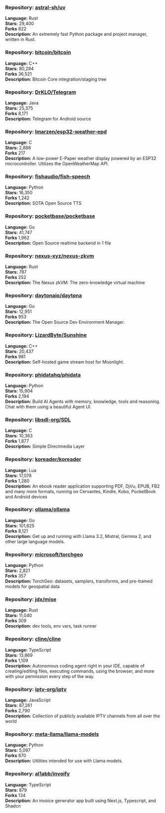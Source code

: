 ### **Repository:** [astral-sh/uv](https://github.com/astral-sh/uv)  

**Language:** Rust  
**Stars:** 29,400  
**Forks** 822  
**Description:** An extremely fast Python package and project manager, written in Rust.  

### **Repository:** [bitcoin/bitcoin](https://github.com/bitcoin/bitcoin)  

**Language:** C++  
**Stars:** 80,294  
**Forks** 36,521  
**Description:** Bitcoin Core integration/staging tree  

### **Repository:** [DrKLO/Telegram](https://github.com/DrKLO/Telegram)  

**Language:** Java  
**Stars:** 25,375  
**Forks** 8,171  
**Description:** Telegram for Android source  

### **Repository:** [lmarzen/esp32-weather-epd](https://github.com/lmarzen/esp32-weather-epd)  

**Language:** C  
**Stars:** 2,886  
**Forks** 217  
**Description:** A low-power E-Paper weather display powered by an ESP32 microcontroller. Utilizes the OpenWeatherMap API.  

### **Repository:** [fishaudio/fish-speech](https://github.com/fishaudio/fish-speech)  

**Language:** Python  
**Stars:** 16,350  
**Forks** 1,242  
**Description:** SOTA Open Source TTS  

### **Repository:** [pocketbase/pocketbase](https://github.com/pocketbase/pocketbase)  

**Language:** Go  
**Stars:** 41,747  
**Forks** 1,962  
**Description:** Open Source realtime backend in 1 file  

### **Repository:** [nexus-xyz/nexus-zkvm](https://github.com/nexus-xyz/nexus-zkvm)  

**Language:** Rust  
**Stars:** 787  
**Forks** 252  
**Description:** The Nexus zkVM: The zero-knowledge virtual machine  

### **Repository:** [daytonaio/daytona](https://github.com/daytonaio/daytona)  

**Language:** Go  
**Stars:** 12,951  
**Forks** 953  
**Description:** The Open Source Dev Environment Manager.  

### **Repository:** [LizardByte/Sunshine](https://github.com/LizardByte/Sunshine)  

**Language:** C++  
**Stars:** 20,437  
**Forks** 981  
**Description:** Self-hosted game stream host for Moonlight.  

### **Repository:** [phidatahq/phidata](https://github.com/phidatahq/phidata)  

**Language:** Python  
**Stars:** 15,904  
**Forks** 2,194  
**Description:** Build AI Agents with memory, knowledge, tools and reasoning. Chat with them using a beautiful Agent UI.  

### **Repository:** [libsdl-org/SDL](https://github.com/libsdl-org/SDL)  

**Language:** C  
**Stars:** 10,363  
**Forks** 1,877  
**Description:** Simple Directmedia Layer  

### **Repository:** [koreader/koreader](https://github.com/koreader/koreader)  

**Language:** Lua  
**Stars:** 17,078  
**Forks** 1,280  
**Description:** An ebook reader application supporting PDF, DjVu, EPUB, FB2 and many more formats, running on Cervantes, Kindle, Kobo, PocketBook and Android devices  

### **Repository:** [ollama/ollama](https://github.com/ollama/ollama)  

**Language:** Go  
**Stars:** 101,625  
**Forks** 8,121  
**Description:** Get up and running with Llama 3.2, Mistral, Gemma 2, and other large language models.  

### **Repository:** [microsoft/torchgeo](https://github.com/microsoft/torchgeo)  

**Language:** Python  
**Stars:** 2,821  
**Forks** 357  
**Description:** TorchGeo: datasets, samplers, transforms, and pre-trained models for geospatial data  

### **Repository:** [jdx/mise](https://github.com/jdx/mise)  

**Language:** Rust  
**Stars:** 11,040  
**Forks** 309  
**Description:** dev tools, env vars, task runner  

### **Repository:** [cline/cline](https://github.com/cline/cline)  

**Language:** TypeScript  
**Stars:** 13,869  
**Forks** 1,109  
**Description:** Autonomous coding agent right in your IDE, capable of creating/editing files, executing commands, using the browser, and more with your permission every step of the way.  

### **Repository:** [iptv-org/iptv](https://github.com/iptv-org/iptv)  

**Language:** JavaScript  
**Stars:** 87,261  
**Forks** 2,790  
**Description:** Collection of publicly available IPTV channels from all over the world  

### **Repository:** [meta-llama/llama-models](https://github.com/meta-llama/llama-models)  

**Language:** Python  
**Stars:** 5,097  
**Forks** 870  
**Description:** Utilities intended for use with Llama models.  

### **Repository:** [al1abb/invoify](https://github.com/al1abb/invoify)  

**Language:** TypeScript  
**Stars:** 879  
**Forks** 134  
**Description:** An invoice generator app built using Next.js, Typescript, and Shadcn  

